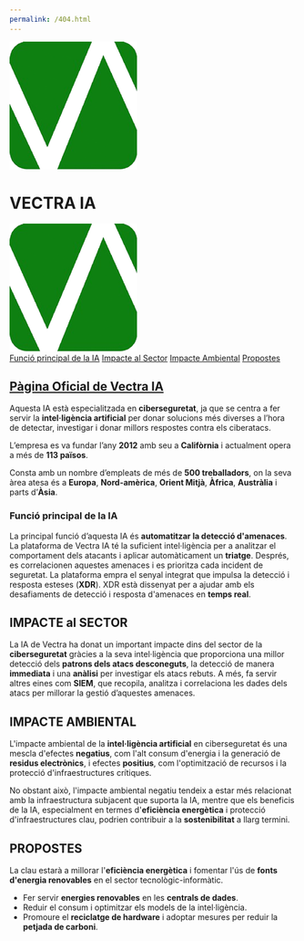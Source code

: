 ```yaml
---
permalink: /404.html
---
```

<head>
    <meta charset="UTF-8">
    <meta name="viewport" content="width=device-width, initial-scale=1.0">
    <title>Vectra IA 🛜</title>
    <link rel="stylesheet" href="vectra_IA.css">
</head>
<body>
    <div class="logo-title">
        <img src="logo.png" alt="Logo" class="logo">
        <h1>VECTRA IA</h1>
        <img src="logo.png" alt="Logo" class="logo">
    </div>
    <div class="index">
        <a href="#funcion">Funció principal de la IA</a>
        <a href="#impacte-sector">Impacte al Sector</a>
        <a href="#impacte-ambiental">Impacte Ambiental</a>
        <a href="#propostes">Propostes</a>
    </div>
    <p><strong><a href="https://es.vectra.ai/"><h2>Pàgina Oficial de Vectra IA</h2></a></strong></p>
    <p>Aquesta IA està especialitzada en <strong>ciberseguretat</strong>, ja que se centra a fer servir la <strong>intel·ligència artificial</strong> per donar solucions més diverses a l’hora de detectar, investigar i donar millors respostes contra els ciberatacs.</p>
    <p>L’empresa es va fundar l’any <strong>2012</strong> amb seu a <strong>Califòrnia</strong> i actualment opera a més de <strong>113 països</strong>.</p>
    <p>Consta amb un nombre d’empleats de més de <strong>500 treballadors</strong>, on la seva àrea atesa és a <strong>Europa</strong>, <strong>Nord-amèrica</strong>, <strong>Orient Mitjà</strong>, <strong>Àfrica</strong>, <strong>Austràlia</strong> i parts d’<strong>Àsia</strong>.</p>
    <h3 id="funcion">Funció principal de la IA</h3>
    <p>La principal funció d’aquesta IA és <strong>automatitzar la detecció d'amenaces</strong>. La plataforma de Vectra IA té la suficient intel·ligència per a analitzar el comportament dels atacants i aplicar automàticament un <strong>triatge</strong>. Després, es correlacionen aquestes amenaces i es prioritza cada incident de seguretat. La plataforma empra el senyal integrat que impulsa la detecció i resposta esteses (<strong>XDR</strong>). XDR està dissenyat per a ajudar amb els desafiaments de detecció i resposta d'amenaces en <strong>temps real</strong>.</p>
    <h2 id="impacte-sector">IMPACTE al SECTOR</h2>
    <p>La IA de Vectra ha donat un important impacte dins del sector de la <strong>ciberseguretat</strong> gràcies a la seva intel·ligència que proporciona una millor detecció dels <strong>patrons dels atacs desconeguts</strong>, la detecció de manera <strong>immediata</strong> i una <strong>anàlisi</strong> per investigar els atacs rebuts. A més, fa servir altres eines com <strong>SIEM</strong>, que recopila, analitza i correlaciona les dades dels atacs per millorar la gestió d’aquestes amenaces.</p>
    <h2 id="impacte-ambiental">IMPACTE AMBIENTAL</h2>
    <p>L'impacte ambiental de la <strong>intel·ligència artificial</strong> en ciberseguretat és una mescla d'efectes <strong>negatius</strong>, com l'alt consum d'energia i la generació de <strong>residus electrònics</strong>, i efectes <strong>positius</strong>, com l'optimització de recursos i la protecció d'infraestructures crítiques.</p>
    <p>No obstant això, l'impacte ambiental negatiu tendeix a estar més relacionat amb la infraestructura subjacent que suporta la IA, mentre que els beneficis de la IA, especialment en termes d'<strong>eficiència energètica</strong> i protecció d'infraestructures clau, podrien contribuir a la <strong>sostenibilitat</strong> a llarg termini.</p>
    <h2 id="propostes">PROPOSTES</h2>
    <p>La clau estarà a millorar l'<strong>eficiència energètica</strong> i fomentar l'ús de <strong>fonts d'energia renovables</strong> en el sector tecnològic-informàtic.</p>
    <ul>
        <li>Fer servir <strong>energies renovables</strong> en les <strong>centrals de dades</strong>.</li>
        <li>Reduir el consum i optimitzar els models de la intel·ligència.</li>
        <li>Promoure el <strong>reciclatge de hardware</strong> i adoptar mesures per reduir la <strong>petjada de carboni</strong>.</li>
    </ul>
</body>
